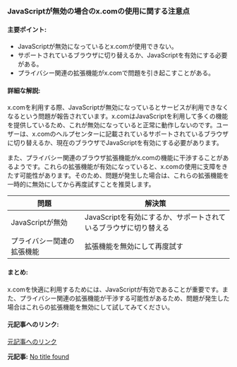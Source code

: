 ### JavaScriptが無効の場合のx.comの使用に関する注意点

#### 主要ポイント:
- JavaScriptが無効になっているとx.comが使用できない。
- サポートされているブラウザに切り替えるか、JavaScriptを有効にする必要がある。
- プライバシー関連の拡張機能がx.comで問題を引き起こすことがある。

#### 詳細な解説:
x.comを利用する際、JavaScriptが無効になっているとサービスが利用できなくなるという問題が報告されています。x.comはJavaScriptを利用して多くの機能を提供しているため、これが無効になっていると正常に動作しないのです。ユーザーは、x.comのヘルプセンターに記載されているサポートされているブラウザに切り替えるか、現在のブラウザでJavaScriptを有効にする必要があります。

また、プライバシー関連のブラウザ拡張機能がx.comの機能に干渉することがあるようです。これらの拡張機能が有効になっていると、x.comの使用に支障をきたす可能性があります。そのため、問題が発生した場合は、これらの拡張機能を一時的に無効にしてから再度試すことを推奨します。

| 問題 | 解決策 |
|---|---|
| JavaScriptが無効 | JavaScriptを有効にするか、サポートされているブラウザに切り替える |
| プライバシー関連の拡張機能 | 拡張機能を無効にして再度試す |

#### まとめ:
x.comを快適に利用するためには、JavaScriptが有効であることが重要です。また、プライバシー関連の拡張機能が干渉する可能性があるため、問題が発生した場合はこれらの拡張機能を無効にして試してみてください。

#### 元記事へのリンク:
[元記事へのリンク](リンクが提供されていないため、ここにはリンクを記載できません。)

**元記事:** [No title found](https://twitter.com/hashtag/飯綱天狗?src=hashtag_click)